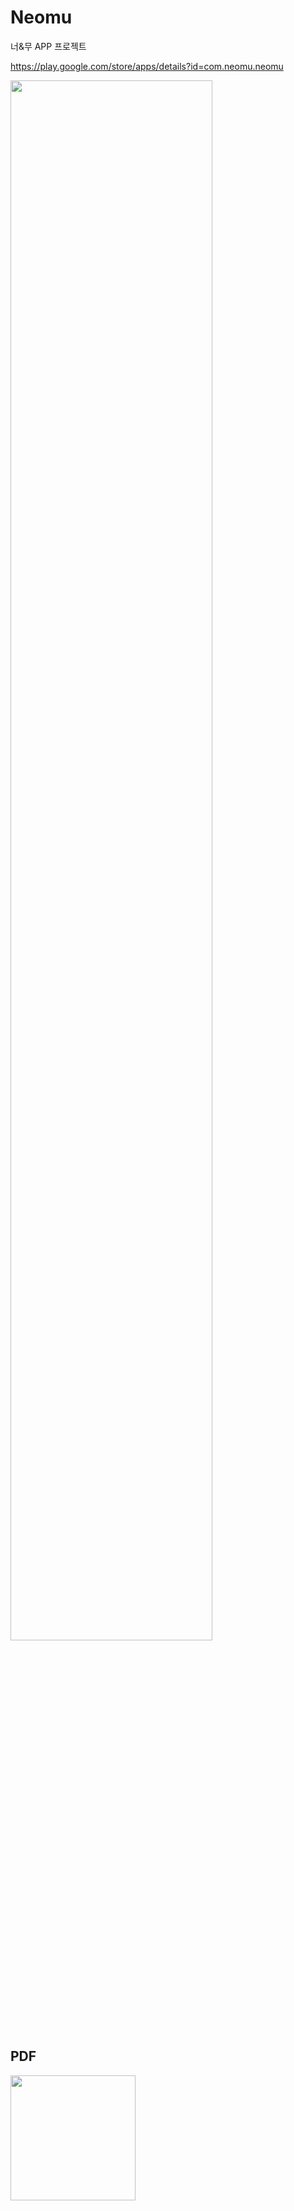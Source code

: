 # Neomu
너&amp;무 APP 프로젝트

https://play.google.com/store/apps/details?id=com.neomu.neomu

<div>
<img width="80%" src="https://user-images.githubusercontent.com/43426702/51152854-fbd71b80-18b0-11e9-9093-7ebf61a2c7ba.PNG">
</div>

PDF
----------
<div>
<img width="200px" src="https://github.com/oggbab/Neomu/files/2757740/Neomu_app.4.pdf">
</div>
